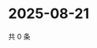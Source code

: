 # 2025-08-21

共 0 条

<!-- BEGIN ZHIHUQUESTIONS -->
<!-- 最后更新时间 Thu Aug 21 2025 14:26:17 GMT+0800 (China Standard Time) -->

<!-- END ZHIHUQUESTIONS -->

